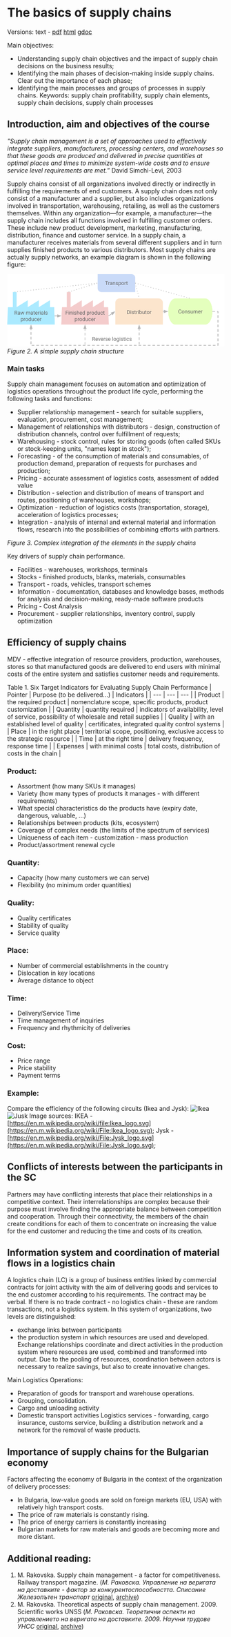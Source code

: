 # The basics of supply chains
Versions: text - [pdf](https://docs.google.com/document/d/1hrMALYhcYkFCPh2f6sow9qVebdjmW94UtoQs0hHgEIk/export?format=pdf)  [html](https://docs.google.com/document/d/e/2PACX-1vRejwtoNfAjTSonmnHvp6Ed_57n0xstdjC-gV3oN6Z2qruNBrJ5O4J8nnTZulpCn6C-1TLq5mdWtYGJ/pub)  [gdoc](https://docs.google.com/document/d/1hrMALYhcYkFCPh2f6sow9qVebdjmW94UtoQs0hHgEIk/edit?usp=sharing)

Main objectives:
* Understanding supply chain objectives and the impact of supply chain decisions on the business results;
* Identifying the main phases of decision-making inside supply chains. Clear out the importance of each phase;
* Identifying the main processes and groups of processes in supply chains.
Keywords: supply chain profitability, supply chain elements, supply chain decisions, supply chain processes

## Introduction, aim and objectives of the course
*"Supply chain management is a set of approaches used to effectively integrate suppliers, manufacturers, processing centers, and warehouses so that these goods are produced and delivered in precise quantities at optimal places and times to minimize system-wide costs and to ensure service level requirements are met.*” David Simchi-Levi, 2003

Supply chains consist of all organizations involved directly or indirectly in fulfilling the requirements of end customers. A supply chain does not only consist of a manufacturer and a supplier, but also includes organizations involved in transportation, warehousing, retailing, as well as the customers themselves. Within any organization—for example, a manufacturer—the supply chain includes all functions involved in fulfilling customer orders. These include new product development, marketing, manufacturing, distribution, finance and customer service.
In a supply chain, a manufacturer receives materials from several different suppliers and in turn supplies finished products to various distributors. Most supply chains are actually supply networks, an example diagram is shown in the following figure:

![](https://raw.githubusercontent.com/IgorBG/SCM/main/seminars/resources/scm%20structure%20eng.png)
*Figure 2. A simple supply chain structure*

### Main tasks
Supply chain management focuses on automation and optimization of logistics operations throughout the product life cycle, performing the following tasks and functions:
* Supplier relationship management - search for suitable suppliers, evaluation, procurement, cost management;
* Management of relationships with distributors - design, construction of distribution channels, control over fulfillment of requests;
* Warehousing - stock control, rules for storing goods (often called SKUs or stock-keeping units, "names kept in stock");
* Forecasting - of the consumption of materials and consumables, of production demand, preparation of requests for purchases and production;
* Pricing - accurate assessment of logistics costs, assessment of added value
* Distribution - selection and distribution of means of transport and routes, positioning of warehouses, workshops;
* Optimization - reduction of logistics costs (transportation, storage), acceleration of logistics processes;
* Integration - analysis of internal and external material and information flows, research into the possibilities of combining efforts with partners.

*Figure 3. Complex integration of the elements in the supply chains*

Key drivers of supply chain performance.
* Facilities - warehouses, workshops, terminals
* Stocks - finished products, blanks, materials, consumables
* Transport - roads, vehicles, transport schemes
* Information - documentation, databases and knowledge bases, methods for analysis and decision-making, ready-made software products
* Pricing - Cost Analysis
* Procurement - supplier relationships, inventory control, supply optimization

## Efficiency of supply chains
MDV - effective integration of resource providers, production, warehouses, stores so that manufactured goods are delivered to end users with minimal costs of the entire system and satisfies customer needs and requirements.

Table 1. Six Target Indicators for Evaluating Supply Chain Performance
| Pointer | Purpose (to be delivered...) | Indicators | 
| --- | --- | --- |
| Product | the required product | nomenclature scope, specific products, product customization | 
| Quantity | quantity required | indicators of availability, level of service, possibility of wholesale and retail supplies | 
| Quality | with an established level of quality | certificates, integrated quality control systems | 
| Place | in the right place | territorial scope, positioning, exclusive access to the strategic resource | 
| Time | at the right time | delivery frequency, response time | 
| Expenses | with minimal costs | total costs, distribution of costs in the chain | 

### Product:
* Assortment (how many SKUs it manages)
* Variety (how many types of products it manages - with different requirements)
* What special characteristics do the products have (expiry date, dangerous, valuable, ...)
* Relationships between products (kits, ecosystem)
* Coverage of complex needs (the limits of the spectrum of services)
* Uniqueness of each item - customization - mass production
* Product/assortment renewal cycle

### Quantity:
* Capacity (how many customers we can serve)
* Flexibility (no minimum order quantities)

### Quality:
* Quality certificates
* Stability of quality
* Service quality

### Place:
* Number of commercial establishments in the country
* Dislocation in key locations
* Average distance to object

### Time:
* Delivery/Service Time
* Time management of inquiries
* Frequency and rhythmicity of deliveries

### Cost:
* Price range
* Price stability
* Payment terms

### Example:
Compare the efficiency of the following circuits (Ikea and Jysk):
![Ikea](WARN_REPLACE_IMG_URL)![Jusk](WARN_REPLACE_IMG_URL)
Image sources: IKEA - [https://en.m.wikipedia.org/wiki/file:Ikea_logo.svg](https://en.m.wikipedia.org/wiki/File:Ikea_logo.svg);
Jysk - [https://en.m.wikipedia.org/wiki/File:Jysk_logo.svg](https://en.m.wikipedia.org/wiki/File:Jysk_logo.svg);

## Conflicts of interests between the participants in the SC
Partners may have conflicting interests that place their relationships in a competitive context. Their interrelationships are complex because their purpose must involve finding the appropriate balance between competition and cooperation. Through their connectivity, the members of the chain create conditions for each of them to concentrate on increasing the value for the end customer and reducing the time and costs of its creation.

## Information system and coordination of material flows in a logistics chain
A logistics chain (LC) is a group of business entities linked by commercial contracts for joint activity with the aim of delivering goods and services to the end customer according to his requirements. The contract may be verbal. If there is no trade contract - no logistics chain - these are random transactions, not a logistics system.
In this system of organizations, two levels are distinguished:
* exchange links between participants
* the production system in which resources are used and developed.
Exchange relationships coordinate and direct activities in the production system where resources are used, combined and transformed into output. Due to the pooling of resources, coordination between actors is necessary to realize savings, but also to create innovative changes.

Main Logistics Operations:
* Preparation of goods for transport and warehouse operations.
* Grouping, consolidation.
* Cargo and unloading activity
* Domestic transport activities
Logistics services - forwarding, cargo insurance, customs service, building a distribution network and a network for the removal of waste products.

## Importance of supply chains for the Bulgarian economy
Factors affecting the economy of Bulgaria in the context of the organization of delivery processes:
* In Bulgaria, low-value goods are sold on foreign markets (EU, USA) with relatively high transport costs.
* The price of raw materials is constantly rising.
* The price of energy carriers is constantly increasing
* Bulgarian markets for raw materials and goods are becoming more and more distant.

## Additional reading:
1. M. Rakovska. Supply chain management - a factor for competitiveness. Railway transport magazine. (*М. Раковска. Управление на веригата на доставките - фактор за конкурентоспособността. Списание Железопътен транспорт* [original](https://www.jptactis.com/Archives/jpt605/rakovska.htm), [archive](https://docs.google.com/document/d/1zgWwAFSpffqATbABh2kdds_1YG7wT4wYWB3v-CZDmQM/preview))
2. M. Rakovska. Theoretical aspects of supply chain management. 2009. Scientific works UNSS (*М. Раковска. Теоретични аспекти на управлението на веригата на доставките. 2009. Научни трудове УНСС* [original](https://www.unwe.bg/uploads/ResearchPapers/Research%20Papers_vol2_2009_No6_M%20Rakovska.pdf), [archive](https://drive.google.com/file/d/1OYRbHhzJSLpP5eelu6DzqpRBaElB50WI/view?usp=sharing))
